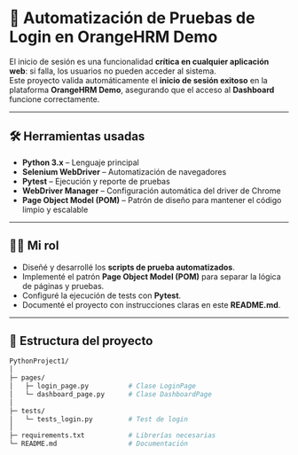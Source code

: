 # 🚀 Automatización de Pruebas de Login en OrangeHRM Demo

El inicio de sesión es una funcionalidad **crítica en cualquier aplicación web**: si falla, los usuarios no pueden acceder al sistema.  
Este proyecto valida automáticamente el **inicio de sesión exitoso** en la plataforma **OrangeHRM Demo**, asegurando que el acceso al **Dashboard** funcione correctamente.  

---

## 🛠️ Herramientas usadas
- **Python 3.x** – Lenguaje principal  
- **Selenium WebDriver** – Automatización de navegadores  
- **Pytest** – Ejecución y reporte de pruebas  
- **WebDriver Manager** – Configuración automática del driver de Chrome  
- **Page Object Model (POM)** – Patrón de diseño para mantener el código limpio y escalable  

---

## 👩‍💻 Mi rol
- Diseñé y desarrollé los **scripts de prueba automatizados**.  
- Implementé el patrón **Page Object Model (POM)** para separar la lógica de páginas y pruebas.  
- Configuré la ejecución de tests con **Pytest**.  
- Documenté el proyecto con instrucciones claras en este **README.md**.  

---

## 📂 Estructura del proyecto
```bash
PythonProject1/
│
├─ pages/
│   ├─ login_page.py          # Clase LoginPage
│   └─ dashboard_page.py      # Clase DashboardPage
│
├─ tests/
│   └─ tests_login.py         # Test de login
│
├─ requirements.txt           # Librerías necesarias
└─ README.md                  # Documentación

